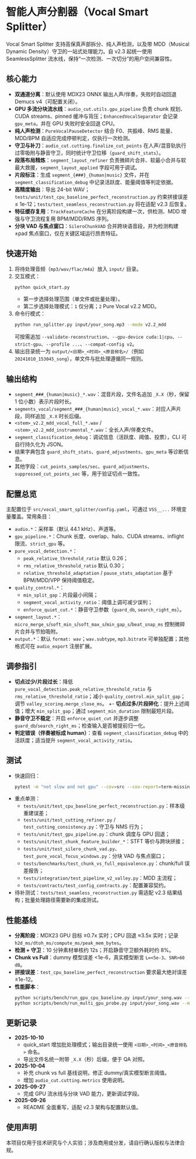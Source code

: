 <!-- File: README.md -->
<!-- AI-SUMMARY: Vocal Smart Splitter 的用户手册，涵盖特性、快速开始、配置与调参建议。 -->

# 智能人声分割器（Vocal Smart Splitter）

Vocal Smart Splitter 支持高保真声部拆分、纯人声检测，以及带 MDD（Musical Dynamic Density）守卫的一站式处理能力。自 v2.3 起统一使用 SeamlessSplitter 流水线，保持“一次检测、一次切分”的用户空间兼容性。

## 核心能力
- **双通道分离**：默认使用 MDX23 ONNX 输出人声/伴奏，失败时自动回退 Demucs v4（可配置关闭）。
- **GPU 多流分块流水线**：`audio_cut.utils.gpu_pipeline` 负责 chunk 规划、CUDA streams、pinned 缓冲与背压；`EnhancedVocalSeparator` 会记录 `gpu_meta`，并在 GPU 失败时安全回退 CPU。
- **纯人声检测**：`PureVocalPauseDetector` 结合 F0、共振峰、RMS 能量、MDD/BPM 自适应完成停顿判定，仅执行一次检测。
- **守卫与补刀**：`audio_cut.cutting.finalize_cut_points` 在人声/混音轨执行过零吸附与静音守卫，同时统计守卫位移（`guard_shift_stats`）。
- **段落布局精炼**：`segment_layout_refiner` 负责微碎片合并、软最小合并与软最大救援，`segment_layout_applied` 字段可用于调试。
- **片段标注**：生成 `segment_{###}_{human|music}` 文件，并在 `segment_classification_debug` 中记录活跃度、能量阈值等判定依据。
- **高精度输出**：导出 24-bit WAV；`tests/unit/test_cpu_baseline_perfect_reconstruction.py` 约束拼接误差 ≤ 1e-12；`tests/test_seamless_reconstruction.py` 将在适配 v2.3 后恢复。
- **特征缓存复用**：`TrackFeatureCache` 在分离阶段构建一次，供检测、MDD 增强与守卫流程复用 BPM/MDD/RMS 序列。
- **分块 VAD 与焦点窗口**：`SileroChunkVAD` 合并跨块语音段，并为检测构建 ±pad 焦点窗口，仅在关键区域运行昂贵特征。

## 快速开始
1. 将待处理音频（`mp3/wav/flac/m4a`）放入 `input/` 目录。
2. 交互模式：
   ```bash
   python quick_start.py
   ```
   - 第一步选择处理范围（单文件或批量处理）。
   - 第二步选择处理模式：`1` 仅分离；`2` Pure Vocal v2.2 MDD。
3. 命令行模式：
   ```bash
   python run_splitter.py input/your_song.mp3 --mode v2.2_mdd
   ```
   可按需追加 `--validate-reconstruction`、`--gpu-device cuda:1|cpu`、`--strict-gpu`、`--profile ...`、`--compat-config v2`。
4. 输出目录统一为 `output/<日期>_<时间>_<原音频名>/`（例如 `20241010_153045_song`），单文件与批处理遵循同一规则。

## 输出结构
- `segment_###_{human|music}_*.wav`：混音片段，文件名追加 `_X.X`（秒，保留 1 位小数）表示片段时长。
- `segments_vocal/segment_###_{human|music}_vocal_*.wav`：对应人声片段，同样追加 `_X.X` 时长后缀。
- `<stem>_v2.2_mdd_vocal_full_*.wav` / `<stem>_v2.2_mdd_instrumental_*.wav`：全长人声/伴奏文件。
- `segment_classification_debug`：调试信息（活跃度、阈值、投票），CLI 可自行持久化为 JSON。
- 结果字典包含 `guard_shift_stats`、`guard_adjustments`、`gpu_meta` 等诊断信息。
- 其他字段：`cut_points_samples/sec`、`guard_adjustments`、`suppressed_cut_points_sec` 等，用于验证切点一致性。

## 配置总览
主配置位于 `src/vocal_smart_splitter/config.yaml`，可通过 `VSS__...` 环境变量覆盖。常用条目：
- `audio.*`：采样率（默认 44.1 kHz）、声道等。
- `gpu_pipeline.*`：Chunk 长度、overlap、halo、CUDA streams、inflight 限流、`strict_gpu` 等。
- `pure_vocal_detection.*`：
  - `peak_relative_threshold_ratio` 默认 0.26；
  - `rms_relative_threshold_ratio` 默认 0.30；
  - `relative_threshold_adaptation` / `pause_stats_adaptation` 基于 BPM/MDD/VPP 保持阈值稳定。
- `quality_control.*`：
  - `min_split_gap`：片段最小间隔；
  - `segment_vocal_activity_ratio`：阈值上调可减少误判；
  - `enforce_quiet_cut.*`：静音守卫参数（`guard_db`, `search_right_ms`）。
- `segment_layout.*`：`micro_merge_s`/`soft_min_s`/`soft_max_s`/`min_gap_s`/`beat_snap_ms` 控制微碎片合并与节拍吸附。
- `output.*`：默认 `format: wav`；`wav.subtype`, `mp3.bitrate` 可单独配置；其他格式可在 `audio_export` 注册扩展。

## 调参指引
- **切点过少/片段过长**：降低 `pure_vocal_detection.peak_relative_threshold_ratio` 与 `rms_relative_threshold_ratio`；减小 `quality_control.min_split_gap`；调节 `valley_scoring.merge_close_ms`。
+- **切点过多/片段碎化**：提升上述阈值；增大 `min_split_gap`；通过 `segment_min_duration` 限制最短片段。
- **静音守卫不稳定**：开启 `enforce_quiet_cut` 并逐步调整 `guard_db`/`search_right_ms`；检查输入是否被提前归一化。
- **判定错误（伴奏被标成 human）**：查看 `segment_classification_debug` 中的活跃度；适当提升 `segment_vocal_activity_ratio`。

## 测试
- 快速回归：
  ```bash
  pytest -m "not slow and not gpu" --cov=src --cov-report=term-missing
  ```
- 重点单测：
  - `tests/unit/test_cpu_baseline_perfect_reconstruction.py`：样本级重建误差；
  - `tests/unit/test_cutting_refiner.py` / `test_cutting_consistency.py`：守卫与 NMS 行为；
  - `tests/unit/test_gpu_pipeline.py`：chunk 调度与 GPU 回退；
  - `tests/unit/test_chunk_feature_builder_*`：STFT 等价与跨块拼接；
  - `tests/unit/test_silero_chunk_vad.py`、`test_pure_vocal_focus_windows.py`：分块 VAD 与焦点窗口；
  - `tests/benchmarks/test_chunk_vs_full_equivalence.py`：chunk/full 误差报告；
  - `tests/integration/test_pipeline_v2_valley.py`：MDD 主流程；
  - `tests/contracts/test_config_contracts.py`：配置兼容契约。
- 待补测试：`tests/test_seamless_reconstruction.py` 需适配 v2.3 结果结构；批量处理路径需要新的集成测试。

## 性能基线
- **分离阶段**：MDX23 GPU 目标 ≥0.7x 实时；CPU 回退 ≈3.5x 实时；记录 `h2d_ms/dtoh_ms/compute_ms/peak_mem_bytes`。
- **检测 + 守卫**：10 分钟素材单核约 12s；开启静音守卫额外耗时约 8%。
- **Chunk vs Full**：dummy 模型误差 <1e-6，真实模型断言 `L∞<5e-3`、`SNR>60 dB`。
- **拼接误差**：`test_cpu_baseline_perfect_reconstruction` 要求最大绝对误差 ≤1e-12。
- **性能脚本**：
  ```bash
  python scripts/bench/run_gpu_cpu_baseline.py input/your_song.wav --write-markdown
  python scripts/bench/run_multi_gpu_probe.py input/your_song.wav --mode v2.2_mdd
  ```

## 更新记录
- **2025-10-10**
  - quick_start 增加批处理模式；输出目录统一使用 `<日期>_<时间>_<原音频名>` 命名。
  - 导出文件名统一附带 `_X.X`（秒）后缀，便于 QA 对照。
- **2025-10-04**
  - 补充 chunk vs full 基线说明，修正 dummy/真实模型断言阈值。
  - 增加 `audio_cut.cutting.metrics` 使用说明。
- **2025-09-27**
  - 完成 GPU 流水线与分块 VAD 能力，更新调试字段。
- **2025-09-26**
  - README 全面重写，适配 v2.3 架构与配置默认值。

## 使用声明
本项目仅用于技术研究与个人实验；涉及商用或分发，请自行确认版权与法律合规。
